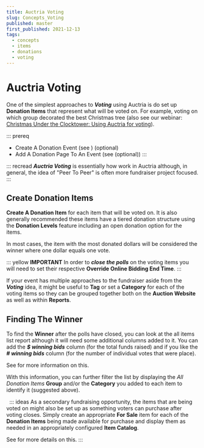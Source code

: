 ```yaml
---
title: Auctria Voting
slug: Concepts_Voting
published: master
first_published: 2021-12-13
tags:
  - concepts
  - items
  - donations
  - voting
---
```


# Auctria Voting

One of the simplest approaches to **_Voting_** using Auctria is do set up **Donation Items** that represent what will be voted on. For example, voting on which group decorated the best Christmas tree (also see our webinar: [Christmas Under the Clocktower: Using Auctria for voting](https://www.auctria.com/webinar/christmas-under-the-clocktower-using-auctria-for-voting/)).

::: prereq
- Create A Donation Event (see <IndexLink slug="Walkthroughs_DonationOnlyEvent"/>) (optional)
- Add A Donation Page To An Event (see <IndexLink slug="Walkthroughs_AddDonationPage"/> (optional))
:::

::: recread
**_Auctria Voting_** is essentially how <IndexLink slug="PeerToPeer"/> work in Auctria although, in general, the idea of "Peer To Peer" is often more fundraiser project focused.
:::

<HRDiv/>

## Create Donation Items

**Create A Donation Item** for each item that will be voted on. It is also generally recommended these items have a tiered donation structure using the **Donation Levels** feature including an open donation option for the items.

In most cases, the item with the most donated dollars will be considered the winner where one dollar equals one vote.

::: yellow
**IMPORTANT**
In order to **_close the polls_** on the voting items you will need to set their respective **Override Online Bidding End Time**.
:::

If your event has multiple approaches to the fundraiser aside from the **_Voting_** idea, it might be useful to **Tag** or set a **Category** for each of the voting items so they can be grouped together both on the **Auction Website** as well as within **Reports**.

<HRDiv/>

## Finding The Winner

To find the **Winner** after the polls have closed, you can look at the all items list report although it will need some additional columns added to it. You can add the **_$ winning bids_** column (for the total funds raised) and if you like the **_# winning bids_** column (for the number of individual votes that were place).

See <IndexLink slug="ChoosingColumns"/> for more information on this.

With this information, you can further filter the list by displaying the *All Donation Items* **Group** and/or the **Category** you added to each item to identify it (suggested above).

<HRDiv/>

&nbsp;
::: ideas
As a secondary fundraising opportunity, the items that are being voted on might also be set up as something voters can purchase after voting closes. Simply create an appropriate **For Sale** item for each of the **Donation Items** being made available for purchase and display them as needed in an appropriately configured **Item Catalog**.

See <IndexLink slug="SellingItems"/> for more details on this.
:::

<ChildPages/>
<Revised text="Added" date="December 2021"/>
